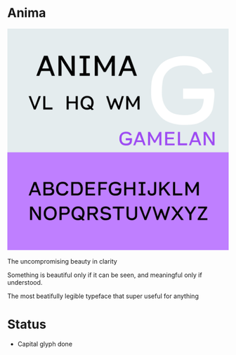 # Anima
![Anima](https://github.com/micheliaHEART/Aset/blob/706b6ae28034753345321e7b1225f50794d05db1/Anima%20v0.1%20alpha.png)

The uncompromising beauty in clarity

Something is beautiful only if it can be seen, and meaningful only if understood. 

The most beatifully legible typeface that super useful for anything

# Status
- Capital glyph done
